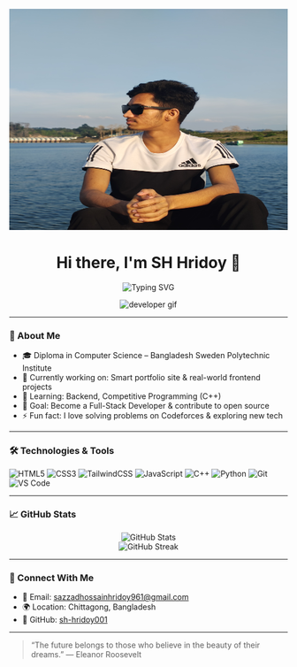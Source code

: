 <p align="center">
  <img src="https://github.com/sh-hridoy001/sh-hridoy001/blob/main/IMG_20250411_165510382_HDR.jpg" width="100%" height="400" alt="Hridoy's Banner Image" />
</p>


<h1 align="center">Hi there, I'm SH Hridoy 👋</h1>

<p align="center">
  <img src="https://readme-typing-svg.herokuapp.com?font=Fira+Code&weight=500&size=22&pause=1000&center=true&vCenter=true&multiline=true&width=450&height=70&lines=Frontend+Developer;Python+Learner+%7C+C%2B%2B+Coder;Love+to+Learn+New+Techs" alt="Typing SVG" />
</p>

<p align="center">
  <img src="https://github.com/sh-hridoy001/sh-hridoy001/blob/main/profile-banner.gif" alt="developer gif" width="60%" />
</p>

---

### 🚀 About Me

- 🎓 Diploma in Computer Science – Bangladesh Sweden Polytechnic Institute
- 🔭 Currently working on: Smart portfolio site & real-world frontend projects
- 🌱 Learning: Backend, Competitive Programming (C++)
- 🎯 Goal: Become a Full-Stack Developer & contribute to open source
- ⚡ Fun fact: I love solving problems on Codeforces & exploring new tech

---

### 🛠️ Technologies & Tools

![HTML5](https://img.shields.io/badge/-HTML5-E34F26?style=flat&logo=html5)
![CSS3](https://img.shields.io/badge/-CSS3-1572B6?style=flat&logo=css3)
![TailwindCSS](https://img.shields.io/badge/-TailwindCSS-38B2AC?style=flat&logo=tailwind-css)
![JavaScript](https://img.shields.io/badge/-JavaScript-F7DF1E?style=flat&logo=javascript)
![C++](https://img.shields.io/badge/-C++-00599C?style=flat&logo=cplusplus)
![Python](https://img.shields.io/badge/-Python-3776AB?style=flat&logo=python)
![Git](https://img.shields.io/badge/-Git-F05032?style=flat&logo=git)
![VS Code](https://img.shields.io/badge/-VS%20Code-007ACC?style=flat&logo=visual-studio-code)

---

### 📈 GitHub Stats

<p align="center">
  <img src="https://github-readme-stats.vercel.app/api?username=sh-hridoy001&show_icons=true&theme=radical" alt="GitHub Stats" />
  <br>
  <img src="https://github-readme-streak-stats.herokuapp.com/?user=sh-hridoy001&theme=radical" alt="GitHub Streak" />
</p>

---

### 🔗 Connect With Me

- 📧 Email: sazzadhossainhridoy961@gmail.com  
- 🌍 Location: Chittagong, Bangladesh  
- 🔗 GitHub: [sh-hridoy001](https://github.com/sh-hridoy001)

---

> “The future belongs to those who believe in the beauty of their dreams.” — Eleanor Roosevelt
